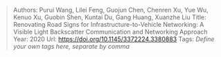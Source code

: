 > Authors: Purui Wang, Lilei Feng, Guojun Chen, Chenren Xu, Yue Wu, Kenuo Xu, Guobin Shen, Kuntai Du, Gang Huang, Xuanzhe Liu
> Title: Renovating Road Signs for Infrastructure-to-Vehicle Networking: A Visible Light Backscatter Communication and Networking Approach
> Year: 2020
> Url: https://doi.org/10.1145/3372224.3380883
> Tags: *Define your own tags here, separate by comma*